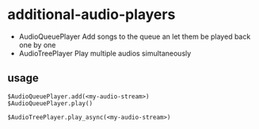 # additional-audio-players

- AudioQueuePlayer
    Add songs to the queue an let them be played back one by one
- AudioTreePlayer
    Play multiple audios simultaneously 

## usage

```gdscript
$AudioQueuePlayer.add(<my-audio-stream>)
$AudioQueuePlayer.play()

$AudioTreePlayer.play_async(<my-audio-stream>)
```

